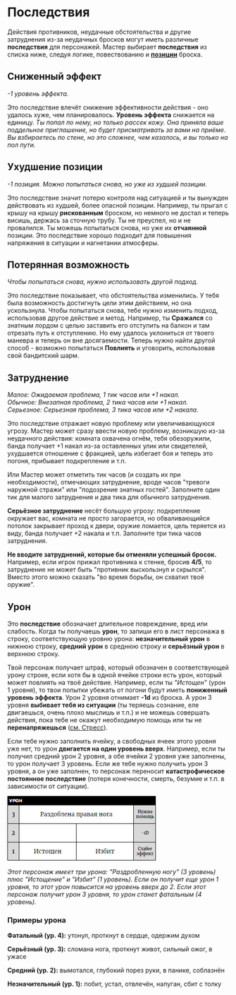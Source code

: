 # Последствия 

Действия противников, неудачные обстоятельства и другие затруднения из-за неудачных бросков могут иметь различные **последствия** для персонажей. Мастер выбирает **последствия** из списка ниже, следуя логике, повествованию и [**позиции**](position) броска.

## Сниженный эффект

_-1 уровень эффекта._    

Это последствие влечёт снижение эффективности действия - оно удалось хуже, чем планировалось. **Уровень эффекта** снижается на единицу. _Ты попал по нему, но только рассек кожу. Она приняла ваше поддельное приглашение, но будет присматривать за вами на приёме. Вы взбираетесь по стене, но это сложнее, чем казалось, и вы только на пол пути._   																				

## Ухудшение позиции

_-1 позиция. Можно попытаться снова, но уже из худшей позиции._

Это последствие значит потерю контроля над ситуацией и ты вынужден действовать из худшей, более опасной позиции. Например, ты прыгал с крышу на крышу **рискованным** броском, но немного не достал и теперь висишь, держась за сточную трубу. Ты не преуспел, но и не провалился. Ты можешь попытаться снова, но уже их **отчаянной** позиции. Это последствие хорошо подходит для повышения напряжения в ситуации и нагнетании атмосферы.

## Потерянная возможность

_Чтобы попытаться снова, нужно использовать другой подход._						

Это последствие показывает, что обстоятельства изменились. У тебя была возможность достигнуть цели этим действием, но она ускользнула. Чтобы попытаться снова, тебе нужно изменить подход, использовав другое действие и метод. Например, ты **Сражался** со знатным лордом с целью заставить его отступить на балкон и там отрезать путь к отступлению. Но ему удалось уклониться от твоего маневра и теперь он вне досягаемости. Теперь нужно найти другой способ - возможно попытаться **Повлиять** и уговорить, использовав свой бандитский шарм.														

## Затруднение

_Малое: Ожидаемая проблема, 1 тик часов или +1 накал._ 																				
_Обычное: Внезапная проблема, 2 тика часов или +1 накал._																				
_Серьезное: Серьезная проблема, 3 тика часов или +2 накала._

Это последствие отражает новую проблему или увеличивающуюся угрозу. Мастер может сразу ввести новую проблему, возникшую из-за неудачного действия: комната охвачена огнём, тебя обезоружили, банда получает +1 накал из-за оставленных улик или свидетелей, ухудшается отношение с фракцией, цель избегает боя и теперь это погоня, прибывает подкрепление и т.п.

Или Мастер может отметить тик часов (и создать их при необходимости), отмечающих затруднение, вроде часов "тревоги наружной стражи"	или "подозрение знатных гостей". Заполните один тик для малого затруднения и два тика для обычного затруднения.

**Серьёзное затруднение** несёт большую угрозу: подкрепление окружает вас, комната не просто загорается, но обваливающийся потолок закрывает проход к двери, оружие ломается, цель теряется из виду, банда получает +2 накала и т.п. Заполните три тика часов затруднения.

**Не вводите затруднений, которые бы отменяли успешный бросок.** Например, если игрок прижал противника к стенке, бросив **4/5**, то затруднение не может быть "противник выскользнул и скрылся". Вместо этого можно сказать "во время борьбы, он схватил твоё оружие".

## Урон

Это **последствие** обозначает длительное повреждение, вред или слабость. Когда ты получаешь **урон**, то запиши его в лист персонажа в строку, соответствующую уровню урона: **незначительный урон** в нижнюю строку, **средний урон** в среднюю строку и **серьёзный урон** в верхнюю строку.

Твой персонаж получает штраф, который обозначен в соответствующей урону строке, если хотя бы в одной ячейке строки есть урон, который может повлиять на твоё действие. Например, если ты _"Истощен"_ (урон 1 уровня), то твои попытки убежать от погони будут иметь **пониженный уровень эффекта**. Урон 2 уровня отнимает **-1d** из броска. А урон 3 уровня **выбивает тебя из ситуации** (ты теряешь сознание, еле двигаешься, очень плохо мыслишь и т.п.) и не можешь совершать действия, пока тебе не окажут необходимую помощь или ты не **перенапряжешься** ([см. Стресс](../stress-trauma)).

Если тебе нужно заполнить ячейку, а свободных ячеек этого уровня уже нет, то урон **двигается на один уровень вверх**. Например, если ты получил средний урон 2 уровня, а обе ячейки 2 уровня уже заполнены, то урон получает 3 уровень. Если же тебе нужно получить урон 3 уровня, а он уже заполнен, то персонаж переносит **катастрофическое постоянное последствие** (потеря конечности, смерть, безумие и т.п. в зависимости от ситуации).

![](_images/harm.png)

_Этот персонаж имеет три урона: "Раздробленную ногу" (3 уровень) плюс "Истощение" и "Избит" (1 уровень). Если он получит еще урон 1 уровня, то этот урон повысится на уровень вверх до 2. Если этот персонаж получит урон 3 уровня, то урон станет фатальным (4 уровень)._

### Примеры урона

**Фатальный (ур. 4):** утонул, проткнут в сердце, одержим духом

**Серьёзный (ур. 3):** сломана нога, проткнут живот, сильный ожог, в ужасе

**Средний (ур. 2):** вымотался, глубокий порез руки, в панике, соблазнён

**Незначительный (ур. 1):** побит, устал, отвлечён, напуган, сбит с толку
